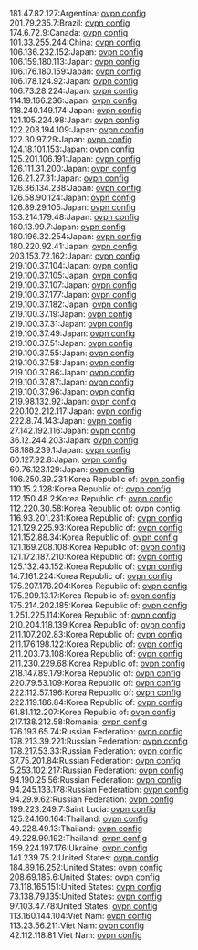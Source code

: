181.47.82.127:Argentina: [ovpn config](vpn/181_47_82_127.ovpn)  
201.79.235.7:Brazil: [ovpn config](vpn/201_79_235_7.ovpn)  
174.6.72.9:Canada: [ovpn config](vpn/174_6_72_9.ovpn)  
101.33.255.244:China: [ovpn config](vpn/101_33_255_244.ovpn)  
106.136.232.152:Japan: [ovpn config](vpn/106_136_232_152.ovpn)  
106.159.180.113:Japan: [ovpn config](vpn/106_159_180_113.ovpn)  
106.176.180.159:Japan: [ovpn config](vpn/106_176_180_159.ovpn)  
106.178.124.92:Japan: [ovpn config](vpn/106_178_124_92.ovpn)  
106.73.28.224:Japan: [ovpn config](vpn/106_73_28_224.ovpn)  
114.19.166.236:Japan: [ovpn config](vpn/114_19_166_236.ovpn)  
118.240.149.174:Japan: [ovpn config](vpn/118_240_149_174.ovpn)  
121.105.224.98:Japan: [ovpn config](vpn/121_105_224_98.ovpn)  
122.208.194.109:Japan: [ovpn config](vpn/122_208_194_109.ovpn)  
122.30.97.29:Japan: [ovpn config](vpn/122_30_97_29.ovpn)  
124.18.101.153:Japan: [ovpn config](vpn/124_18_101_153.ovpn)  
125.201.106.191:Japan: [ovpn config](vpn/125_201_106_191.ovpn)  
126.111.31.200:Japan: [ovpn config](vpn/126_111_31_200.ovpn)  
126.21.27.31:Japan: [ovpn config](vpn/126_21_27_31.ovpn)  
126.36.134.238:Japan: [ovpn config](vpn/126_36_134_238.ovpn)  
126.58.90.124:Japan: [ovpn config](vpn/126_58_90_124.ovpn)  
126.89.29.105:Japan: [ovpn config](vpn/126_89_29_105.ovpn)  
153.214.179.48:Japan: [ovpn config](vpn/153_214_179_48.ovpn)  
160.13.99.7:Japan: [ovpn config](vpn/160_13_99_7.ovpn)  
180.196.32.254:Japan: [ovpn config](vpn/180_196_32_254.ovpn)  
180.220.92.41:Japan: [ovpn config](vpn/180_220_92_41.ovpn)  
203.153.72.162:Japan: [ovpn config](vpn/203_153_72_162.ovpn)  
219.100.37.104:Japan: [ovpn config](vpn/219_100_37_104.ovpn)  
219.100.37.105:Japan: [ovpn config](vpn/219_100_37_105.ovpn)  
219.100.37.107:Japan: [ovpn config](vpn/219_100_37_107.ovpn)  
219.100.37.177:Japan: [ovpn config](vpn/219_100_37_177.ovpn)  
219.100.37.182:Japan: [ovpn config](vpn/219_100_37_182.ovpn)  
219.100.37.19:Japan: [ovpn config](vpn/219_100_37_19.ovpn)  
219.100.37.31:Japan: [ovpn config](vpn/219_100_37_31.ovpn)  
219.100.37.49:Japan: [ovpn config](vpn/219_100_37_49.ovpn)  
219.100.37.51:Japan: [ovpn config](vpn/219_100_37_51.ovpn)  
219.100.37.55:Japan: [ovpn config](vpn/219_100_37_55.ovpn)  
219.100.37.58:Japan: [ovpn config](vpn/219_100_37_58.ovpn)  
219.100.37.86:Japan: [ovpn config](vpn/219_100_37_86.ovpn)  
219.100.37.87:Japan: [ovpn config](vpn/219_100_37_87.ovpn)  
219.100.37.96:Japan: [ovpn config](vpn/219_100_37_96.ovpn)  
219.98.132.92:Japan: [ovpn config](vpn/219_98_132_92.ovpn)  
220.102.212.117:Japan: [ovpn config](vpn/220_102_212_117.ovpn)  
222.8.74.143:Japan: [ovpn config](vpn/222_8_74_143.ovpn)  
27.142.192.116:Japan: [ovpn config](vpn/27_142_192_116.ovpn)  
36.12.244.203:Japan: [ovpn config](vpn/36_12_244_203.ovpn)  
58.188.239.1:Japan: [ovpn config](vpn/58_188_239_1.ovpn)  
60.127.92.8:Japan: [ovpn config](vpn/60_127_92_8.ovpn)  
60.76.123.129:Japan: [ovpn config](vpn/60_76_123_129.ovpn)  
106.250.39.231:Korea Republic of: [ovpn config](vpn/106_250_39_231.ovpn)  
110.15.2.128:Korea Republic of: [ovpn config](vpn/110_15_2_128.ovpn)  
112.150.48.2:Korea Republic of: [ovpn config](vpn/112_150_48_2.ovpn)  
112.220.30.58:Korea Republic of: [ovpn config](vpn/112_220_30_58.ovpn)  
116.93.201.231:Korea Republic of: [ovpn config](vpn/116_93_201_231.ovpn)  
121.129.225.93:Korea Republic of: [ovpn config](vpn/121_129_225_93.ovpn)  
121.152.88.34:Korea Republic of: [ovpn config](vpn/121_152_88_34.ovpn)  
121.169.208.108:Korea Republic of: [ovpn config](vpn/121_169_208_108.ovpn)  
121.172.187.210:Korea Republic of: [ovpn config](vpn/121_172_187_210.ovpn)  
125.132.43.152:Korea Republic of: [ovpn config](vpn/125_132_43_152.ovpn)  
14.7.161.224:Korea Republic of: [ovpn config](vpn/14_7_161_224.ovpn)  
175.207.178.204:Korea Republic of: [ovpn config](vpn/175_207_178_204.ovpn)  
175.209.13.17:Korea Republic of: [ovpn config](vpn/175_209_13_17.ovpn)  
175.214.202.185:Korea Republic of: [ovpn config](vpn/175_214_202_185.ovpn)  
1.251.225.114:Korea Republic of: [ovpn config](vpn/1_251_225_114.ovpn)  
210.204.118.139:Korea Republic of: [ovpn config](vpn/210_204_118_139.ovpn)  
211.107.202.83:Korea Republic of: [ovpn config](vpn/211_107_202_83.ovpn)  
211.176.198.122:Korea Republic of: [ovpn config](vpn/211_176_198_122.ovpn)  
211.203.73.108:Korea Republic of: [ovpn config](vpn/211_203_73_108.ovpn)  
211.230.229.68:Korea Republic of: [ovpn config](vpn/211_230_229_68.ovpn)  
218.147.89.179:Korea Republic of: [ovpn config](vpn/218_147_89_179.ovpn)  
220.79.53.109:Korea Republic of: [ovpn config](vpn/220_79_53_109.ovpn)  
222.112.57.196:Korea Republic of: [ovpn config](vpn/222_112_57_196.ovpn)  
222.119.186.84:Korea Republic of: [ovpn config](vpn/222_119_186_84.ovpn)  
61.81.112.207:Korea Republic of: [ovpn config](vpn/61_81_112_207.ovpn)  
217.138.212.58:Romania: [ovpn config](vpn/217_138_212_58.ovpn)  
176.193.65.74:Russian Federation: [ovpn config](vpn/176_193_65_74.ovpn)  
178.213.39.221:Russian Federation: [ovpn config](vpn/178_213_39_221.ovpn)  
178.217.53.33:Russian Federation: [ovpn config](vpn/178_217_53_33.ovpn)  
37.75.201.84:Russian Federation: [ovpn config](vpn/37_75_201_84.ovpn)  
5.253.102.217:Russian Federation: [ovpn config](vpn/5_253_102_217.ovpn)  
94.190.25.56:Russian Federation: [ovpn config](vpn/94_190_25_56.ovpn)  
94.245.133.178:Russian Federation: [ovpn config](vpn/94_245_133_178.ovpn)  
94.29.9.62:Russian Federation: [ovpn config](vpn/94_29_9_62.ovpn)  
199.223.249.7:Saint Lucia: [ovpn config](vpn/199_223_249_7.ovpn)  
125.24.160.164:Thailand: [ovpn config](vpn/125_24_160_164.ovpn)  
49.228.49.13:Thailand: [ovpn config](vpn/49_228_49_13.ovpn)  
49.228.99.192:Thailand: [ovpn config](vpn/49_228_99_192.ovpn)  
159.224.197.176:Ukraine: [ovpn config](vpn/159_224_197_176.ovpn)  
141.239.75.2:United States: [ovpn config](vpn/141_239_75_2.ovpn)  
184.89.16.252:United States: [ovpn config](vpn/184_89_16_252.ovpn)  
208.69.185.6:United States: [ovpn config](vpn/208_69_185_6.ovpn)  
73.118.165.151:United States: [ovpn config](vpn/73_118_165_151.ovpn)  
73.138.79.135:United States: [ovpn config](vpn/73_138_79_135.ovpn)  
97.103.47.78:United States: [ovpn config](vpn/97_103_47_78.ovpn)  
113.160.144.104:Viet Nam: [ovpn config](vpn/113_160_144_104.ovpn)  
113.23.56.211:Viet Nam: [ovpn config](vpn/113_23_56_211.ovpn)  
42.112.118.81:Viet Nam: [ovpn config](vpn/42_112_118_81.ovpn)  
